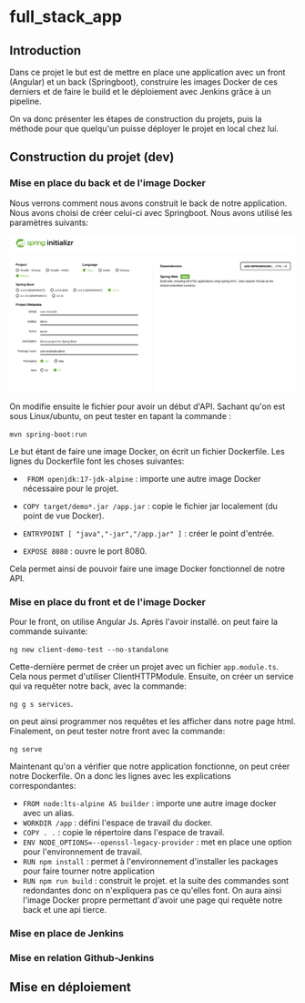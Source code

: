 # full_stack_app

## Introduction

Dans ce projet le but est de mettre en place une application avec un front (Angular) et un back (Springboot), construire les images Docker de ces derniers
et de faire le build et le déploiement avec Jenkins grâce à un pipeline.

On va donc présenter les étapes de construction du projets, puis la méthode pour que quelqu'un puisse déployer le projet en local chez lui.

## Construction du projet (dev)

### Mise en place du back et de l'image Docker

Nous verrons comment nous avons construit le back de notre application. Nous avons choisi de créer celui-ci avec Springboot.
Nous avons utilisé les paramètres suivants:

![Alt text](images/tuto_spring.png?raw=true "Spring parameters")

On modifie ensuite le fichier pour avoir un début d'API.
Sachant qu'on est sous Linux/ubuntu, on peut tester en tapant la commande :

```mvn spring-boot:run```

Le but étant de faire une image Docker, on écrit un fichier Dockerfile.
Les lignes du Dockerfile font les choses suivantes:

- ``` FROM openjdk:17-jdk-alpine``` : importe une autre image Docker nécessaire pour le projet.

- ```COPY target/demo*.jar /app.jar``` : copie le fichier jar localement (du point de vue Docker). 

- ```ENTRYPOINT [ "java","-jar","/app.jar" ]``` : créer le point d'entrée.

- ```EXPOSE 8080``` : ouvre le port 8080.

Cela permet ainsi de pouvoir faire une image Docker fonctionnel de notre API.

### Mise en place du front et de l'image Docker

Pour le front, on utilise Angular Js. Après l'avoir installé. on peut faire la commande suivante:

```ng new client-demo-test --no-standalone```

Cette-dernière permet de créer un projet avec un fichier `app.module.ts`. Cela nous permet d'utiliser ClientHTTPModule.
Ensuite, on créer un service qui va requêter notre back, avec la commande:

```ng g s services```.

on peut ainsi programmer nos requêtes et les afficher dans notre page html.
Finalement, on peut tester notre front avec la commande:

```ng serve```

Maintenant qu'on a vérifier que notre application fonctionne, on peut créer notre Dockerfile.
On a donc les lignes avec les explications correspondantes:
- ```FROM node:lts-alpine AS builder``` : importe une autre image docker avec un alias.
- ```WORKDIR /app``` : défini l'espace de travail du docker.
- ```COPY . .``` : copie le répertoire dans l'espace de travail.
- ```ENV NODE_OPTIONS=--openssl-legacy-provider``` : met en place une option pour l'environnement de travail.
- ```RUN npm install``` : permet à l'environnement d'installer les packages pour faire tourner notre application
- ```RUN npm run build``` : construit le projet.
et la suite des commandes sont redondantes donc on n'expliquera pas ce qu'elles font.
On aura ainsi l'image Docker propre permettant d'avoir une page qui requête notre back et une api tierce.

### Mise en place de Jenkins

### Mise en relation Github-Jenkins

## Mise en déploiement